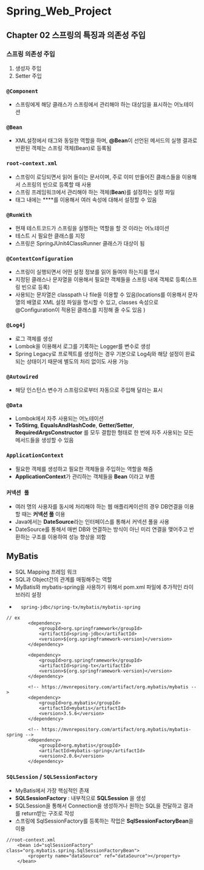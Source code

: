 # Spring_Web_Project

## Chapter 02 스프링의 특징과 의존성 주입

### 스프링 의존성 주입
1. 생성자 주입
2. Setter 주입

### `@Component`
- 스프링에게 해당 클래스가 스프링에서 관리해야 하는 대상임을 표시하는 어노테이션

### `@Bean`
- XML설정에서 <bean>태그와 동일한 역할을 하며, **@Bean**이 선언된 메서드의 실행 결과로 반환된 객체는 스프링 객체(Bean)로 등록됨 

### `root-context.xml`
- 스프링이 로딩되면서 읽어 들이는 문서이며, 주로 이미 만들어진 클래스들을 이용해서 스프링의 빈으로 등록할 때 사용
- 스프링 프레임워크에서 관리해야 하는 객체(**Bean**)를 설정하는 설정 파일
- **<bean>** 태그 내에는 **<property>**를 이용해서 여러 속성에 대해서 설정할 수 있음

### `@RunWith`
- 현재 테스트코드가 스프링을 실행하는 역할을 할 것 이라는 어노테이션
- 테스트 시 필요한 클래스를 지정
- 스프링은 SpringJUnit4ClassRunner 클래스가 대상이 됨

### `@ContextConfiguration`
- 스프링이 실행되면서 어떤 설정 정보를 읽어 들여야 하는지를 명시
- 지정된 클래스나 문자열을 이용해서 필요한 객체들을 스프링 내에 객체로 등록(스프링 빈으로 등록)
- 사용되는 문자열은 classpath 나 file을 이용할 수 있음(locations를 이용해서 문자열의 배열로 XML 설정 파일을 명시할 수 있고, classes 속성으로 @Configuration이 적용된 클래스를 지정해 줄 수도 있음 )

### `@Log4j`
-  로그 객체를 생성
- Lombok을 이용해서 로그를 기록하는 Logger를 변수로 생성
- Spring Legacy로 프로젝트를 생성하는 경우 기본으로 Log4j와 해당 설정이 완료되는 상태이기 때문에 별도의 처리 없이도 사용 가능

### `@Autowired`
- 해당 인스턴스 변수가 스프링으로부터 자동으로 주입해 달라는 표시

### `@Data`
- Lombok에서 자주 사용되는 어노테이션
- **ToStirng**, **EqualsAndHashCode**, **Getter/Setter**, **RequiredArgsConstructor** 를 모두 결합한 형태로 한 번에 자주 사용되는 모든 메서드들을 생성할 수 있음

### `ApplicationContext`
- 필요한 객체를 생성하고 필요한 객체들을 주입하는 역할을 해줌
- **ApplicationContext**가 관리하는 객체들을 **Bean** 이라고 부름

### `커넥션 풀`
- 여러 명의 사용자를 동시에 처리해야 하는 웹 애플리케이션의 경우 DB연결을 이용할 때는 **커넥션 풀** 이용
- Java에서는 **DateSource**라는 인터페이스를 통해서 커넥션 풀을 사용
- DateSource를 통해서 매번 DB와 연결하는 방식이 아닌 미리 연결을 맺어주고 반환하는 구조를 이용하여 성능 향상을 꾀함

## MyBatis
- SQL Mapping 프레임 워크
- SQL과 Object간의 관계를 매핑해주는 역할
- MyBatis와 mybatis-spring을 사용하기 위해서 pom.xml 파일에 추가적인 라이브러리 설정
-       spring-jdbc/spring-tx/mybatis/mybatis-spring
```
// ex
		<dependency>
			<groupId>org.springframework</groupId>
			<artifactId>spring-jdbc</artifactId>
			<version>${org.springframework-version}</version>
		</dependency>

		<dependency>
			<groupId>org.springframework</groupId>
			<artifactId>spring-tx</artifactId>
			<version>${org.springframework-version}</version>
		</dependency>

		<!-- https://mvnrepository.com/artifact/org.mybatis/mybatis -->
		<dependency>
			<groupId>org.mybatis</groupId>
			<artifactId>mybatis</artifactId>
			<version>3.5.6</version>
		</dependency>

		<!-- https://mvnrepository.com/artifact/org.mybatis/mybatis-spring -->
		<dependency>
			<groupId>org.mybatis</groupId>
			<artifactId>mybatis-spring</artifactId>
			<version>2.0.6</version>
		</dependency>
```

### `SQLSession`  / `SQLSessionFactory` 
- MyBatis에서 가장 핵심적인 존재
- **SQLSessionFactory** :  내부적으로 **SQLSession** 을 생성
- SQLSession을 통해서 Connection을 생성하거나 원하는 SQL을 전달하고 결과를 return받는 구조로 작성
- 스프링에 SqlSessionFactory를 등록하는 작업은 **SqlSessionFactoryBean**을 이용
```
//root-context.xml
	<bean id="sqlSessionFactory" class="org.mybatis.spring.SqlSessionFactoryBean">
		<property name="dataSource" ref="dataSource"></property>
	</bean>
```